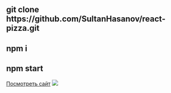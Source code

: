 <h2>git clone https://github.com/SultanHasanov/react-pizza.git</h2>
<h2>npm i</h2>
<h2>npm start</h2>
<a href="https://sultanhasanov.github.io/react-pizza-vite">Посмотреть сайт</a>
<img src='https://user-images.githubusercontent.com/105391964/199963141-9b40059e-d6a5-493c-b292-eedee8a3e1e0.jpg' />

